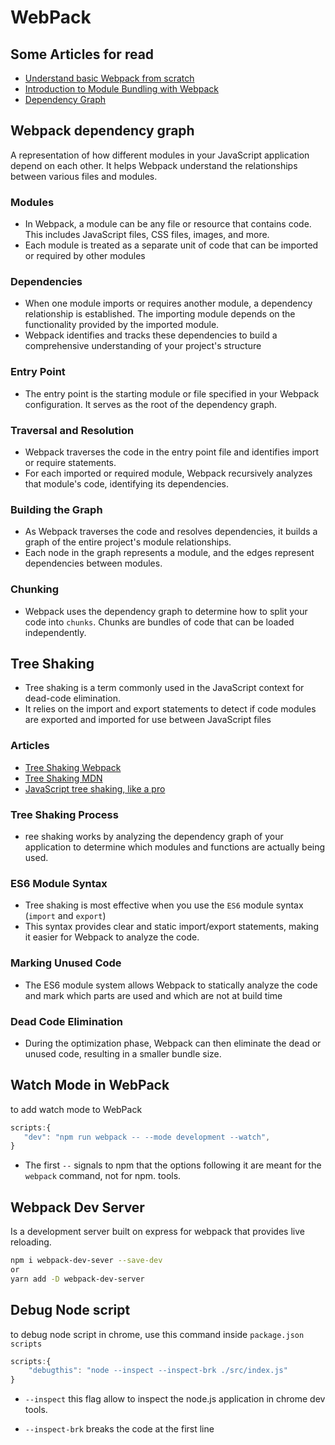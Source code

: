 # WebPack

## Some Articles for read

- [Understand basic Webpack from scratch](https://medium.com/swlh/understand-basic-webpack-from-scratch-6a1976565ae0)
- [Introduction to Module Bundling with Webpack](https://medium.com/spidernitt/introduction-to-module-bundling-with-webpack-d7a44d23dd95)
- [Dependency Graph](https://webpack.js.org/concepts/dependency-graph/)

## Webpack dependency graph

A representation of how different modules in your JavaScript application depend on each other. It helps Webpack understand the relationships between various files and modules.

### Modules

- In Webpack, a module can be any file or resource that contains code. This includes JavaScript files, CSS files, images, and more.
- Each module is treated as a separate unit of code that can be imported or required by other modules

### Dependencies

- When one module imports or requires another module, a dependency relationship is established. The importing module depends on the functionality provided by the imported module.
- Webpack identifies and tracks these dependencies to build a comprehensive understanding of your project's structure

### Entry Point

- The entry point is the starting module or file specified in your Webpack configuration. It serves as the root of the dependency graph.

### Traversal and Resolution

- Webpack traverses the code in the entry point file and identifies import or require statements.
- For each imported or required module, Webpack recursively analyzes that module's code, identifying its dependencies.

### Building the Graph

- As Webpack traverses the code and resolves dependencies, it builds a graph of the entire project's module relationships.
- Each node in the graph represents a module, and the edges represent dependencies between modules.

### Chunking

- Webpack uses the dependency graph to determine how to split your code into `chunks`. Chunks are bundles of code that can be loaded independently.

## Tree Shaking

- Tree shaking is a term commonly used in the JavaScript context for dead-code elimination.
- It relies on the import and export statements to detect if code modules are exported and imported for use between JavaScript files

### Articles

- [Tree Shaking Webpack](https://webpack.js.org/guides/tree-shaking/#root)
- [Tree Shaking MDN](https://developer.mozilla.org/en-US/docs/Glossary/Tree_shaking)
- [JavaScript tree shaking, like a pro](https://bluepnume.medium.com/javascript-tree-shaking-like-a-pro-7bf96e139eb7)

### Tree Shaking Process

- ree shaking works by analyzing the dependency graph of your application to determine which modules and functions are actually being used.

### ES6 Module Syntax

- Tree shaking is most effective when you use the `ES6` module syntax (`import` and `export`)
- This syntax provides clear and static import/export statements, making it easier for Webpack to analyze the code.

### Marking Unused Code

- The ES6 module system allows Webpack to statically analyze the code and mark which parts are used and which are not at build time

### Dead Code Elimination

- During the optimization phase, Webpack can then eliminate the dead or unused code, resulting in a smaller bundle size.

## Watch Mode in WebPack

to add watch mode to WebPack

```javascript
scripts:{
   "dev": "npm run webpack -- --mode development --watch",
}
```

- The first `--` signals to npm that the options following it are meant for the `webpack` command, not for npm. tools.

## Webpack Dev Server

Is a development server built on express for webpack that provides live reloading.

```bash
npm i webpack-dev-sever --save-dev
or
yarn add -D webpack-dev-server
```

## Debug Node script

to debug node script in chrome, use this command inside `package.json scripts`

```javascript
scripts:{
    "debugthis": "node --inspect --inspect-brk ./src/index.js"
}
```

- `--inspect` this flag allow to inspect the node.js application in chrome dev tools.

- `--inspect-brk` breaks the code at the first line
